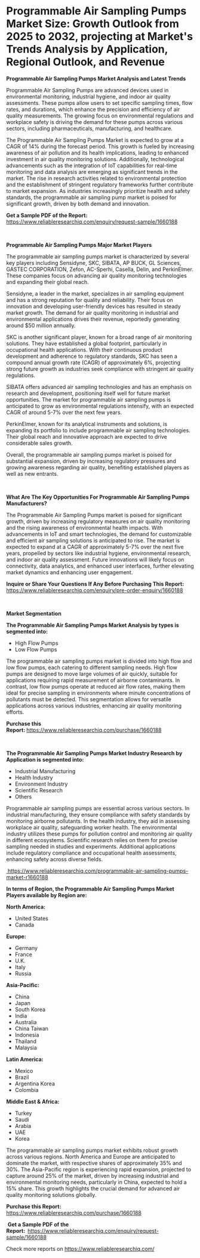 <p><h1>Programmable Air Sampling Pumps Market Size: Growth Outlook from 2025 to 2032, projecting at Market's Trends Analysis by Application, Regional Outlook, and Revenue</h1></p><p><strong>Programmable Air Sampling Pumps Market Analysis and Latest Trends</strong></p>
<p><p>Programmable Air Sampling Pumps are advanced devices used in environmental monitoring, industrial hygiene, and indoor air quality assessments. These pumps allow users to set specific sampling times, flow rates, and durations, which enhance the precision and efficiency of air quality measurements. The growing focus on environmental regulations and workplace safety is driving the demand for these pumps across various sectors, including pharmaceuticals, manufacturing, and healthcare.</p><p>The Programmable Air Sampling Pumps Market is expected to grow at a CAGR of 14% during the forecast period. This growth is fueled by increasing awareness of air pollution and its health implications, leading to enhanced investment in air quality monitoring solutions. Additionally, technological advancements such as the integration of IoT capabilities for real-time monitoring and data analysis are emerging as significant trends in the market. The rise in research activities related to environmental protection and the establishment of stringent regulatory frameworks further contribute to market expansion. As industries increasingly prioritize health and safety standards, the programmable air sampling pump market is poised for significant growth, driven by both demand and innovation.</p></p>
<p><strong>Get a Sample PDF of the Report:&nbsp;</strong> <a href="https://www.reliableresearchiq.com/enquiry/request-sample/1660188?utm_campaign=1129&utm_medium=2&utm_source=Github&utm_content=ia&utm_term=17012025&utm_id=programmable-air-sampling-pumps">https://www.reliableresearchiq.com/enquiry/request-sample/1660188</a></p>
<p>&nbsp;</p>
<p><strong>Programmable Air Sampling Pumps Major Market Players</strong></p>
<p><p>The programmable air sampling pumps market is characterized by several key players including Sensidyne, SKC, SIBATA, AP BUCK, GL Sciences, GASTEC CORPORATION, Zefon, AC-Sperhi, Casella, Delin, and PerkinElmer. These companies focus on advancing air quality monitoring technologies and expanding their global reach.</p><p>Sensidyne, a leader in the market, specializes in air sampling equipment and has a strong reputation for quality and reliability. Their focus on innovation and developing user-friendly devices has resulted in steady market growth. The demand for air quality monitoring in industrial and environmental applications drives their revenue, reportedly generating around $50 million annually.</p><p>SKC is another significant player, known for a broad range of air monitoring solutions. They have established a global footprint, particularly in occupational health applications. With their continuous product development and adherence to regulatory standards, SKC has seen a compound annual growth rate (CAGR) of approximately 6%, projecting strong future growth as industries seek compliance with stringent air quality regulations.</p><p>SIBATA offers advanced air sampling technologies and has an emphasis on research and development, positioning itself well for future market opportunities. The market for programmable air sampling pumps is anticipated to grow as environmental regulations intensify, with an expected CAGR of around 5-7% over the next few years.</p><p>PerkinElmer, known for its analytical instruments and solutions, is expanding its portfolio to include programmable air sampling technologies. Their global reach and innovative approach are expected to drive considerable sales growth.</p><p>Overall, the programmable air sampling pumps market is poised for substantial expansion, driven by increasing regulatory pressures and growing awareness regarding air quality, benefiting established players as well as new entrants.</p></p>
<p>&nbsp;</p>
<p><strong>What Are The Key Opportunities For Programmable Air Sampling Pumps Manufacturers?</strong></p>
<p><p>The Programmable Air Sampling Pumps market is poised for significant growth, driven by increasing regulatory measures on air quality monitoring and the rising awareness of environmental health impacts. With advancements in IoT and smart technologies, the demand for customizable and efficient air sampling solutions is anticipated to rise. The market is expected to expand at a CAGR of approximately 5-7% over the next five years, propelled by sectors like industrial hygiene, environmental research, and indoor air quality assessment. Future innovations will likely focus on connectivity, data analytics, and enhanced user interfaces, further elevating market dynamics and enhancing user engagement.</p></p>
<p><strong>Inquire or Share Your Questions If Any Before Purchasing This Report:</strong> <a href="https://www.reliableresearchiq.com/enquiry/pre-order-enquiry/1660188?utm_campaign=1129&utm_medium=2&utm_source=Github&utm_content=ia&utm_term=17012025&utm_id=programmable-air-sampling-pumps">https://www.reliableresearchiq.com/enquiry/pre-order-enquiry/1660188</a></p>
<p>&nbsp;</p>
<p><strong>Market Segmentation</strong></p>
<p><strong>The Programmable Air Sampling Pumps Market Analysis by types is segmented into:</strong></p>
<p><ul><li>High Flow Pumps</li><li>Low Flow Pumps</li></ul></p>
<p><p>The programmable air sampling pumps market is divided into high flow and low flow pumps, each catering to different sampling needs. High flow pumps are designed to move large volumes of air quickly, suitable for applications requiring rapid measurement of airborne contaminants. In contrast, low flow pumps operate at reduced air flow rates, making them ideal for precise sampling in environments where minute concentrations of pollutants must be detected. This segmentation allows for versatile applications across various industries, enhancing air quality monitoring efforts.</p></p>
<p><strong>Purchase this Report:&nbsp;</strong><a href="https://www.reliableresearchiq.com/purchase/1660188?utm_campaign=1129&utm_medium=2&utm_source=Github&utm_content=ia&utm_term=17012025&utm_id=programmable-air-sampling-pumps">https://www.reliableresearchiq.com/purchase/1660188</a></p>
<p>&nbsp;</p>
<p><strong>The Programmable Air Sampling Pumps Market Industry Research by Application is segmented into:</strong></p>
<p><ul><li>Industrial Manufacturing</li><li>Health Industry</li><li>Environment Industry</li><li>Scientific Research</li><li>Others</li></ul></p>
<p><p>Programmable air sampling pumps are essential across various sectors. In industrial manufacturing, they ensure compliance with safety standards by monitoring airborne pollutants. In the health industry, they aid in assessing workplace air quality, safeguarding worker health. The environmental industry utilizes these pumps for pollution control and monitoring air quality in different ecosystems. Scientific research relies on them for precise sampling needed in studies and experiments. Additional applications include regulatory compliance and occupational health assessments, enhancing safety across diverse fields.</p></p>
<p><a href="https://www.reliableresearchiq.com/programmable-air-sampling-pumps-market-r1660188?utm_campaign=1129&utm_medium=2&utm_source=Github&utm_content=ia&utm_term=17012025&utm_id=programmable-air-sampling-pumps">&nbsp;https://www.reliableresearchiq.com/programmable-air-sampling-pumps-market-r1660188</a></p>
<p><strong>In terms of Region, the Programmable Air Sampling Pumps Market Players available by Region are:</strong></p>
<p>
    <p> <strong> North America: </strong>
        <ul>
            <li>United States</li>
            <li>Canada</li>
        </ul>
        </p> 
    <p> <strong> Europe: </strong>
        <ul>
            <li>Germany</li>
            <li>France</li>
            <li>U.K.</li>
            <li>Italy</li>
            <li>Russia</li>
        </ul>
        </p> 
    <p> <strong> Asia-Pacific: </strong>
        <ul>
            <li>China</li>
            <li>Japan</li>
            <li>South Korea</li>
            <li>India</li>
            <li>Australia</li>
            <li>China Taiwan</li>
            <li>Indonesia</li>
            <li>Thailand</li>
            <li>Malaysia</li>
        </ul>
        </p> 
    <p> <strong> Latin America: </strong>
        <ul>
            <li>Mexico</li>
            <li>Brazil</li>
            <li>Argentina Korea</li>
            <li>Colombia</li>
        </ul>
        </p> 
    <p> <strong> Middle East & Africa: </strong>
        <ul>
            <li>Turkey</li>
            <li>Saudi</li>
            <li>Arabia</li>
            <li>UAE</li>
            <li>Korea</li>
        </ul>
    </p>
    </p>
<p><p>The programmable air sampling pumps market exhibits robust growth across various regions. North America and Europe are anticipated to dominate the market, with respective shares of approximately 35% and 30%. The Asia-Pacific region is experiencing rapid expansion, projected to capture around 25% of the market, driven by increasing industrial and environmental monitoring needs, particularly in China, expected to hold a 15% share. This growth highlights the crucial demand for advanced air quality monitoring solutions globally.</p></p>
<p><strong>Purchase this Report: </strong><a href="https://www.reliableresearchiq.com/purchase/1660188?utm_campaign=1129&utm_medium=2&utm_source=Github&utm_content=ia&utm_term=17012025&utm_id=programmable-air-sampling-pumps">https://www.reliableresearchiq.com/purchase/1660188</a></p>
<p>&nbsp;<strong>Get a Sample PDF of the Report:&nbsp;&nbsp;</strong><a href="https://www.reliableresearchiq.com/enquiry/request-sample/1660188?utm_campaign=1129&utm_medium=2&utm_source=Github&utm_content=ia&utm_term=17012025&utm_id=programmable-air-sampling-pumps">https://www.reliableresearchiq.com/enquiry/request-sample/1660188</a></p>
<p><strong></strong></p>
<p>Check more reports on <a href="https://www.reliableresearchiq.com/?utm_campaign=1129&utm_medium=2&utm_source=Github&utm_content=ia&utm_term=17012025&utm_id=programmable-air-sampling-pumps">https://www.reliableresearchiq.com/</a></p>